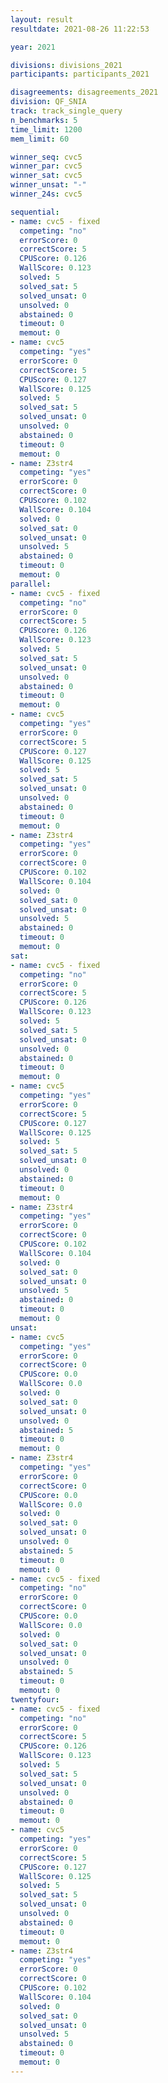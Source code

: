 ```yaml
---
layout: result
resultdate: 2021-08-26 11:22:53

year: 2021

divisions: divisions_2021
participants: participants_2021

disagreements: disagreements_2021
division: QF_SNIA
track: track_single_query
n_benchmarks: 5
time_limit: 1200
mem_limit: 60

winner_seq: cvc5
winner_par: cvc5
winner_sat: cvc5
winner_unsat: "-"
winner_24s: cvc5

sequential:
- name: cvc5 - fixed
  competing: "no"
  errorScore: 0
  correctScore: 5
  CPUScore: 0.126
  WallScore: 0.123
  solved: 5
  solved_sat: 5
  solved_unsat: 0
  unsolved: 0
  abstained: 0
  timeout: 0
  memout: 0
- name: cvc5
  competing: "yes"
  errorScore: 0
  correctScore: 5
  CPUScore: 0.127
  WallScore: 0.125
  solved: 5
  solved_sat: 5
  solved_unsat: 0
  unsolved: 0
  abstained: 0
  timeout: 0
  memout: 0
- name: Z3str4
  competing: "yes"
  errorScore: 0
  correctScore: 0
  CPUScore: 0.102
  WallScore: 0.104
  solved: 0
  solved_sat: 0
  solved_unsat: 0
  unsolved: 5
  abstained: 0
  timeout: 0
  memout: 0
parallel:
- name: cvc5 - fixed
  competing: "no"
  errorScore: 0
  correctScore: 5
  CPUScore: 0.126
  WallScore: 0.123
  solved: 5
  solved_sat: 5
  solved_unsat: 0
  unsolved: 0
  abstained: 0
  timeout: 0
  memout: 0
- name: cvc5
  competing: "yes"
  errorScore: 0
  correctScore: 5
  CPUScore: 0.127
  WallScore: 0.125
  solved: 5
  solved_sat: 5
  solved_unsat: 0
  unsolved: 0
  abstained: 0
  timeout: 0
  memout: 0
- name: Z3str4
  competing: "yes"
  errorScore: 0
  correctScore: 0
  CPUScore: 0.102
  WallScore: 0.104
  solved: 0
  solved_sat: 0
  solved_unsat: 0
  unsolved: 5
  abstained: 0
  timeout: 0
  memout: 0
sat:
- name: cvc5 - fixed
  competing: "no"
  errorScore: 0
  correctScore: 5
  CPUScore: 0.126
  WallScore: 0.123
  solved: 5
  solved_sat: 5
  solved_unsat: 0
  unsolved: 0
  abstained: 0
  timeout: 0
  memout: 0
- name: cvc5
  competing: "yes"
  errorScore: 0
  correctScore: 5
  CPUScore: 0.127
  WallScore: 0.125
  solved: 5
  solved_sat: 5
  solved_unsat: 0
  unsolved: 0
  abstained: 0
  timeout: 0
  memout: 0
- name: Z3str4
  competing: "yes"
  errorScore: 0
  correctScore: 0
  CPUScore: 0.102
  WallScore: 0.104
  solved: 0
  solved_sat: 0
  solved_unsat: 0
  unsolved: 5
  abstained: 0
  timeout: 0
  memout: 0
unsat:
- name: cvc5
  competing: "yes"
  errorScore: 0
  correctScore: 0
  CPUScore: 0.0
  WallScore: 0.0
  solved: 0
  solved_sat: 0
  solved_unsat: 0
  unsolved: 0
  abstained: 5
  timeout: 0
  memout: 0
- name: Z3str4
  competing: "yes"
  errorScore: 0
  correctScore: 0
  CPUScore: 0.0
  WallScore: 0.0
  solved: 0
  solved_sat: 0
  solved_unsat: 0
  unsolved: 0
  abstained: 5
  timeout: 0
  memout: 0
- name: cvc5 - fixed
  competing: "no"
  errorScore: 0
  correctScore: 0
  CPUScore: 0.0
  WallScore: 0.0
  solved: 0
  solved_sat: 0
  solved_unsat: 0
  unsolved: 0
  abstained: 5
  timeout: 0
  memout: 0
twentyfour:
- name: cvc5 - fixed
  competing: "no"
  errorScore: 0
  correctScore: 5
  CPUScore: 0.126
  WallScore: 0.123
  solved: 5
  solved_sat: 5
  solved_unsat: 0
  unsolved: 0
  abstained: 0
  timeout: 0
  memout: 0
- name: cvc5
  competing: "yes"
  errorScore: 0
  correctScore: 5
  CPUScore: 0.127
  WallScore: 0.125
  solved: 5
  solved_sat: 5
  solved_unsat: 0
  unsolved: 0
  abstained: 0
  timeout: 0
  memout: 0
- name: Z3str4
  competing: "yes"
  errorScore: 0
  correctScore: 0
  CPUScore: 0.102
  WallScore: 0.104
  solved: 0
  solved_sat: 0
  solved_unsat: 0
  unsolved: 5
  abstained: 0
  timeout: 0
  memout: 0
---
```

